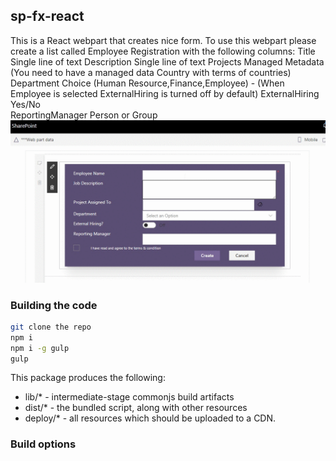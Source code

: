 ## sp-fx-react

This is a React webpart that creates nice form. 
To use this webpart please create a list called 	Employee Registration with the following columns:
Title	Single line of text	
Description	Single line of text	
Projects	Managed Metadata (You need to have a managed data Country with terms of countries)	
Department	Choice	(Human Resource,Finance,Employee) - (When Employee is selected ExternalHiring is turned off by default)
ExternalHiring	Yes/No	
ReportingManager	Person or Group	
![alt text](https://github.com/tesfayegari/SPFxReact/blob/master/Output.gif)

### Building the code

```bash
git clone the repo
npm i
npm i -g gulp
gulp
```

This package produces the following:

* lib/* - intermediate-stage commonjs build artifacts
* dist/* - the bundled script, along with other resources
* deploy/* - all resources which should be uploaded to a CDN.

### Build options



